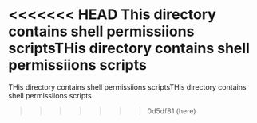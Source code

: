 <<<<<<< HEAD
This directory contains shell permissiions scriptsTHis directory contains shell permissiions scripts
=======
THis directory contains shell permissiions scriptsTHis directory contains shell permissiions scripts
>>>>>>> 0d5df81 (here)

